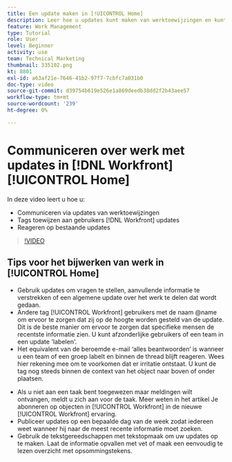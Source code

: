 ```yaml
---
title: Een update maken in [!UICONTROL Home]
description: Leer hoe u updates kunt maken van werktoewijzingen en kunt reageren op bestaande updates. Tag [!DNL Workfront] gebruikers in updates zodat zij over de mededeling op de hoogte worden gebracht.
feature: Work Management
type: Tutorial
role: User
level: Beginner
activity: use
team: Technical Marketing
thumbnail: 335102.png
kt: 8801
exl-id: a63af21e-7646-41b2-97f7-7cbfc7a031b0
doc-type: video
source-git-commit: d39754b619e526e1a869deedb38dd2f2b43aee57
workflow-type: tm+mt
source-wordcount: '239'
ht-degree: 0%

---
```


# Communiceren over werk met updates in [!DNL Workfront] [!UICONTROL Home]

In deze video leert u hoe u:

* Communiceren via updates van werktoewijzingen
* Tags toewijzen aan gebruikers [!DNL Workfront] updates
* Reageren op bestaande updates

>[!VIDEO](https://video.tv.adobe.com/v/335102/?quality=12)

## Tips voor het bijwerken van werk in [!UICONTROL Home]

* Gebruik updates om vragen te stellen, aanvullende informatie te verstrekken of een algemene update over het werk te delen dat wordt gedaan.
* Andere tag [!UICONTROL Workfront] gebruikers met de naam @name om ervoor te zorgen dat zij op de hoogte worden gesteld van de update. Dit is de beste manier om ervoor te zorgen dat specifieke mensen de recentste informatie zien. U kunt afzonderlijke gebruikers of een team in een update &#39;labelen&#39;.
* Het equivalent van de beroemde e-mail ‘alles beantwoorden’ is wanneer u een team of een groep labelt en binnen de thread blijft reageren. Wees hier rekening mee om te voorkomen dat er irritatie ontstaat. U kunt de tag nog steeds binnen de context van het object naar boven of onder plaatsen.

<!---
paragraph below needs a hyperlink to an article
--->

* Als u niet aan een taak bent toegewezen maar meldingen wilt ontvangen, meldt u zich aan voor de taak. Meer weten in het artikel Je abonneren op objecten in [!UICONTROL Workfront] in de nieuwe [!UICONTROL Workfront] ervaring.
* Publiceer updates op een bepaalde dag van de week zodat iedereen weet wanneer hij naar de meest recente informatie moet zoeken.
* Gebruik de tekstgereedschappen met tekstopmaak om uw updates op te maken. Laat de informatie opvallen met vet of maak een eenvoudig te lezen overzicht met opsommingstekens.

<!---
learn more URLs
--->
